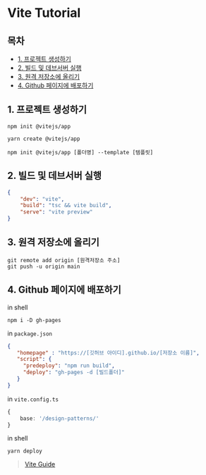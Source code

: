 # Vite Tutorial

## 목차
- [1. 프로젝트 생성하기](#1-프로젝트-생성하기)
- [2. 빌드 및 데브서버 실행](#2-빌드-및-데브서버-실행)
- [3. 원격 저장소에 올리기](#3-원격-저장소에-올리기)
- [4. Github 페이지에 배포하기](#4-Github-페이지에-배포하기)

## 1. 프로젝트 생성하기
```shell
npm init @vitejs/app
```

```shell
yarn create @vitejs/app
```

```shell
npm init @vitejs/app [폴더명] --template [템플릿]
```

## 2. 빌드 및 데브서버 실행
```json
{
    "dev": "vite",
    "build": "tsc && vite build",
    "serve": "vite preview"
}
```

## 3. 원격 저장소에 올리기
```shell
git remote add origin [원격저장소 주소]
git push -u origin main
```

## 4. Github 페이지에 배포하기
in shell
```shell
npm i -D gh-pages 
```
in `package.json`
```json
{
   "homepage" : "https://[깃허브 아이디].github.io/[저장소 이름]",
   "script": {
     "predeploy": "npm run build",
     "deploy": "gh-pages -d [빌드폴더]"
   }
}
```
in `vite.config.ts`
```ts
{
    base: '/design-patterns/'
}
```
in shell
```shell
yarn deploy
```

> [Vite Guide](https://vitejs.dev/guide/)